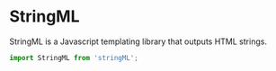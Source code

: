 # StringML

StringML is a Javascript templating library that outputs HTML strings.

```js
import StringML from 'stringML';

```